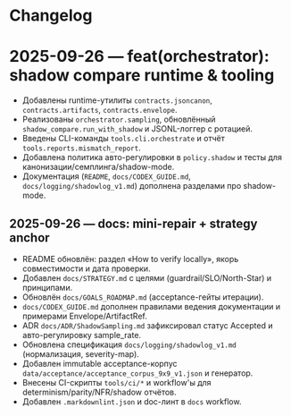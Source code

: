 # Changelog

# 2025-09-26 — feat(orchestrator): shadow compare runtime & tooling

- Добавлены runtime-утилиты `contracts.jsoncanon`, `contracts.artifacts`, `contracts.envelope`.
- Реализованы `orchestrator.sampling`, обновлённый `shadow_compare.run_with_shadow` и JSONL-логгер с ротацией.
- Введены CLI-команды `tools.cli.orchestrate` и отчёт `tools.reports.mismatch_report`.
- Добавлена политика авто-регулировки в `policy.shadow` и тесты для канонизации/семплинга/shadow-mode.
- Документация (`README`, `docs/CODEX_GUIDE.md`, `docs/logging/shadowlog_v1.md`) дополнена разделами про shadow-mode.

## 2025-09-26 — docs: mini-repair + strategy anchor

- README обновлён: раздел «How to verify locally», якорь совместимости и дата проверки.
- Добавлен `docs/STRATEGY.md` с целями (guardrail/SLO/North-Star) и принципами.
- Обновлён `docs/GOALS_ROADMAP.md` (acceptance-гейты итерации).
- `docs/CODEX_GUIDE.md` дополнен правилами ведения документации и примерами Envelope/ArtifactRef.
- ADR `docs/ADR/ShadowSampling.md` зафиксировал статус Accepted и авто-регулировку sample_rate.
- Обновлена спецификация `docs/logging/shadowlog_v1.md` (нормализация, severity-map).
- Добавлен immutable acceptance-корпус `data/acceptance/acceptance_corpus_9x9_v1.json` и генератор.
- Внесены CI-скрипты `tools/ci/*` и workflow'ы для determinism/parity/NFR/shadow отчётов.
- Добавлен `.markdownlint.json` и doc-линт в `docs` workflow.
